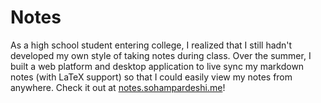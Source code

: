 # Notes
As a high school student entering college, I realized that I still hadn't developed my own style of taking notes during class. Over the summer, I built a web platform and desktop application to live sync my markdown notes (with LaTeX support) so that I could easily view my notes from anywhere. Check it out at [notes.sohampardeshi.me](http://notes.sohampardeshi.me)!
